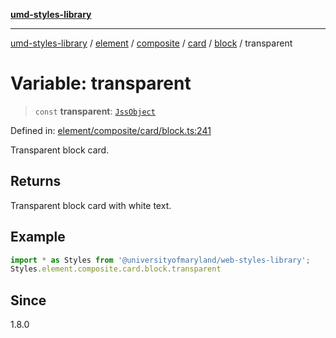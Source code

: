 [**umd-styles-library**](../../../../../../../../README.md)

***

[umd-styles-library](../../../../../../../../modules.md) / [element](../../../../../../../README.md) / [composite](../../../../../README.md) / [card](../../../README.md) / [block](../README.md) / transparent

# Variable: transparent

> `const` **transparent**: [`JssObject`](../../../../../../../../utilities/namespaces/transform/type-aliases/JssObject.md)

Defined in: [element/composite/card/block.ts:241](https://github.com/UMD-Digital/design-system/blob/2d95010ba8e3e1595ebab66599330577b600c5fb/packages/styles/source/element/composite/card/block.ts#L241)

Transparent block card.

## Returns

Transparent block card with white text.

## Example

```typescript
import * as Styles from '@universityofmaryland/web-styles-library';
Styles.element.composite.card.block.transparent
```

## Since

1.8.0
